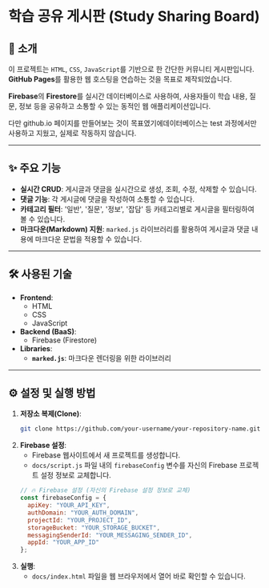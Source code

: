# 학습 공유 게시판 (Study Sharing Board)

## 🚀 소개

이 프로젝트는 `HTML`, `CSS`, `JavaScript`를 기반으로 한 간단한 커뮤니티 게시판입니다. **GitHub Pages**를 활용한 웹 호스팅을 연습하는 것을 목표로 제작되었습니다.

**Firebase**의 **Firestore**를 실시간 데이터베이스로 사용하여, 사용자들이 학습 내용, 질문, 정보 등을 공유하고 소통할 수 있는 동적인 웹 애플리케이션입니다.

다만 github.io 페이지를 만들어보는 것이 목표였기에데이터베이스는 test 과정에서만 사용하고 지웠고, 실제로 작동하지 않습니다.

-----

## ✨ 주요 기능

  * **실시간 CRUD**: 게시글과 댓글을 실시간으로 생성, 조회, 수정, 삭제할 수 있습니다.
  * **댓글 기능**: 각 게시글에 댓글을 작성하여 소통할 수 있습니다.
  * **카테고리 필터**: '일반', '질문', '정보', '잡담' 등 카테고리별로 게시글을 필터링하여 볼 수 있습니다.
  * **마크다운(Markdown) 지원**: `marked.js` 라이브러리를 활용하여 게시글과 댓글 내용에 마크다운 문법을 적용할 수 있습니다.

-----

## 🛠️ 사용된 기술

  * **Frontend**:
      * HTML
      * CSS
      * JavaScript
  * **Backend (BaaS)**:
      * Firebase (Firestore)
  * **Libraries**:
      * **`marked.js`**: 마크다운 렌더링을 위한 라이브러리

-----

## ⚙️ 설정 및 실행 방법

1.  **저장소 복제(Clone)**:
    ```bash
    git clone https://github.com/your-username/your-repository-name.git
    ```
2.  **Firebase 설정**:
      * Firebase 웹사이트에서 새 프로젝트를 생성합니다.
      * `docs/script.js` 파일 내의 `firebaseConfig` 변수를 자신의 Firebase 프로젝트 설정 정보로 교체합니다.
    <!-- end list -->
    ```javascript
    // 🔥 Firebase 설정 (자신의 Firebase 설정 정보로 교체)
    const firebaseConfig = {
      apiKey: "YOUR_API_KEY",
      authDomain: "YOUR_AUTH_DOMAIN",
      projectId: "YOUR_PROJECT_ID",
      storageBucket: "YOUR_STORAGE_BUCKET",
      messagingSenderId: "YOUR_MESSAGING_SENDER_ID",
      appId: "YOUR_APP_ID"
    };
    ```
3.  **실행**:
      * `docs/index.html` 파일을 웹 브라우저에서 열어 바로 확인할 수 있습니다.
